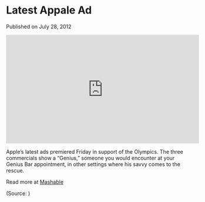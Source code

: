 # Latest Appale Ad

Published on July 28, 2012

<iframe allowfullscreen="" frameborder="0" height="295" src="https://www.youtube.com/embed/p0tQsrXXX6w?feature=oembed" width="525"></iframe>

Apple’s latest ads premiered Friday in support of the Olympics. The three commercials show a “Genius,” someone you would encounter at your Genius Bar appointment, in other settings where his savvy comes to the rescue.

Read more at [Mashable](http://mashable.com/2012/07/28/latest-apple-ads/#p0tQsrXXX6w "Mashable")

<div class="attribution">(<span>Source:</span> <http://www.youtube.com/>)</div>
	